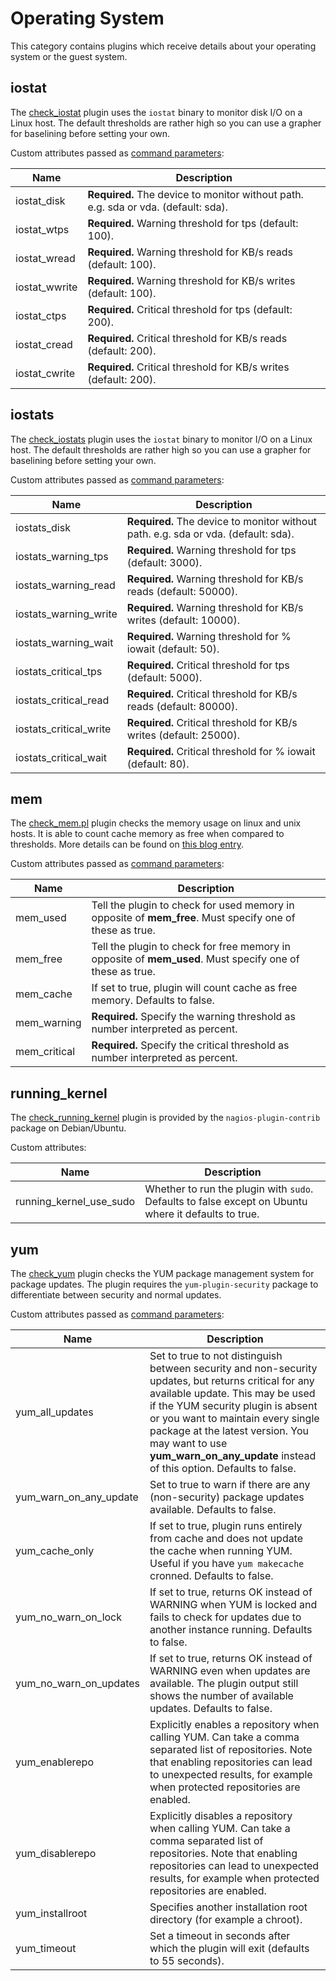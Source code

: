 # Operating System <a id="operating-system"></a>

This category contains plugins which receive details about your operating system
or the guest system.

## iostat <a id="iostat"></a>

The [check_iostat](https://github.com/dnsmichi/icinga-plugins/blob/master/scripts/check_iostat) plugin
uses the `iostat` binary to monitor disk I/O on a Linux host. The default thresholds are rather high
so you can use a grapher for baselining before setting your own.

Custom attributes passed as [command parameters](03-monitoring-basics.md#command-passing-parameters):

Name          | Description
--------------|------------
iostat_disk   | **Required.** The device to monitor without path. e.g. sda or vda. (default: sda).
iostat_wtps   | **Required.** Warning threshold for tps (default: 100).
iostat_wread  | **Required.** Warning threshold for KB/s reads (default: 100).
iostat_wwrite | **Required.** Warning threshold for KB/s writes (default: 100).
iostat_ctps   | **Required.** Critical threshold for tps (default: 200).
iostat_cread  | **Required.** Critical threshold for KB/s reads (default: 200).
iostat_cwrite | **Required.** Critical threshold for KB/s writes (default: 200).

## iostats <a id="iostats"></a>

The [check_iostats](https://github.com/dnsmichi/icinga-plugins/blob/master/scripts/check_iostats) plugin
uses the `iostat` binary to monitor I/O on a Linux host. The default thresholds are rather high
so you can use a grapher for baselining before setting your own.

Custom attributes passed as [command parameters](03-monitoring-basics.md#command-passing-parameters):

Name                   | Description
-----------------------|------------
iostats_disk           | **Required.** The device to monitor without path. e.g. sda or vda. (default: sda).
iostats_warning_tps    | **Required.** Warning threshold for tps (default: 3000).
iostats_warning_read   | **Required.** Warning threshold for KB/s reads (default: 50000).
iostats_warning_write  | **Required.** Warning threshold for KB/s writes (default: 10000).
iostats_warning_wait   | **Required.** Warning threshold for % iowait (default: 50).
iostats_critical_tps   | **Required.** Critical threshold for tps (default: 5000).
iostats_critical_read  | **Required.** Critical threshold for KB/s reads (default: 80000).
iostats_critical_write | **Required.** Critical threshold for KB/s writes (default: 25000).
iostats_critical_wait  | **Required.** Critical threshold for % iowait (default: 80).

## mem <a id="mem"></a>

The [check_mem.pl](https://github.com/justintime/nagios-plugins) plugin checks the
memory usage on linux and unix hosts. It is able to count cache memory as free when
compared to thresholds. More details can be found on [this blog entry](http://sysadminsjourney.com/content/2009/06/04/new-and-improved-checkmempl-nagios-plugin).

Custom attributes passed as [command parameters](03-monitoring-basics.md#command-passing-parameters):

Name         | Description
-------------|------------
mem_used     | Tell the plugin to check for used memory in opposite of **mem_free**. Must specify one of these as true.
mem_free     | Tell the plugin to check for free memory in opposite of **mem_used**. Must specify one of these as true.
mem_cache    | If set to true, plugin will count cache as free memory. Defaults to false.
mem_warning  | **Required.** Specify the warning threshold as number interpreted as percent.
mem_critical | **Required.** Specify the critical threshold as number interpreted as percent.

## running_kernel <a id="running_kernel"></a>

The [check_running_kernel](https://packages.debian.org/stretch/nagios-plugins-contrib) plugin
is provided by the `nagios-plugin-contrib` package on Debian/Ubuntu.

Custom attributes:

Name                    | Description
------------------------|------------
running_kernel_use_sudo | Whether to run the plugin with `sudo`. Defaults to false except on Ubuntu where it defaults to true.

## yum <a id="yum"></a>

The [check_yum](https://github.com/calestyo/check_yum) plugin checks the YUM package
management system for package updates.
The plugin requires the `yum-plugin-security` package to differentiate between security and normal updates.

Custom attributes passed as [command parameters](03-monitoring-basics.md#command-passing-parameters):

Name                   | Description
-----------------------|------------
yum_all_updates        | Set to true to not distinguish between security and non-security updates, but returns critical for any available update. This may be used if the YUM security plugin is absent or you want to maintain every single package at the latest version. You may want to use **yum_warn_on_any_update** instead of this option. Defaults to false.
yum_warn_on_any_update | Set to true to warn if there are any (non-security) package updates available. Defaults to false.
yum_cache_only         | If set to true, plugin runs entirely from cache and does not update the cache when running YUM. Useful if you have `yum makecache` cronned. Defaults to false.
yum_no_warn_on_lock    | If set to true, returns OK instead of WARNING when YUM is locked and fails to check for updates due to another instance running. Defaults to false.
yum_no_warn_on_updates | If set to true, returns OK instead of WARNING even when updates are available. The plugin output still shows the number of available updates. Defaults to false.
yum_enablerepo         | Explicitly enables a repository when calling YUM. Can take a comma separated list of repositories. Note that enabling repositories can lead to unexpected results, for example when protected repositories are enabled.
yum_disablerepo        | Explicitly disables a repository when calling YUM. Can take a comma separated list of repositories. Note that enabling repositories can lead to unexpected results, for example when protected repositories are enabled.
yum_installroot        | Specifies another installation root directory (for example a chroot).
yum_timeout            | Set a timeout in seconds after which the plugin will exit (defaults to 55 seconds).
